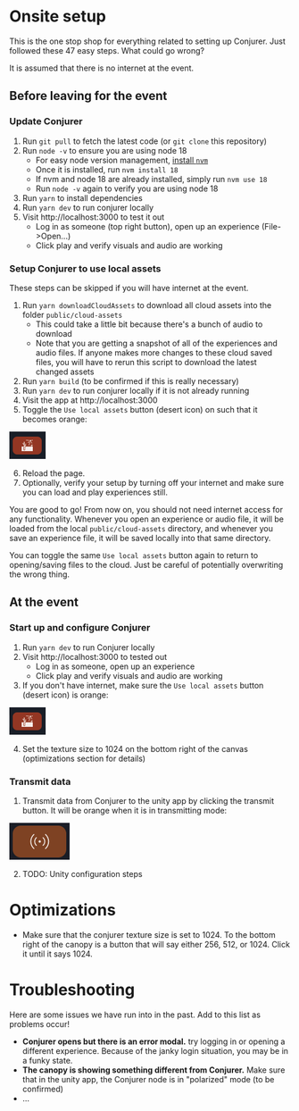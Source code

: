 # Onsite setup

This is the one stop shop for everything related to setting up Conjurer. Just followed these 47 easy steps. What could go wrong?

It is assumed that there is no internet at the event.

## Before leaving for the event

### Update Conjurer

1. Run `git pull` to fetch the latest code (or `git clone` this repository)
1. Run `node -v` to ensure you are using node 18
   - For easy node version management, [install `nvm`](https://github.com/nvm-sh/nvm?tab=readme-ov-file#installing-and-updating)
   - Once it is installed, run `nvm install 18`
   - If nvm and node 18 are already installed, simply run `nvm use 18`
   - Run `node -v` again to verify you are using node 18
1. Run `yarn` to install dependencies
1. Run `yarn dev` to run conjurer locally
1. Visit http://localhost:3000 to test it out
   - Log in as someone (top right button), open up an experience (File->Open...)
   - Click play and verify visuals and audio are working

### Setup Conjurer to use local assets

These steps can be skipped if you will have internet at the event.

1. Run `yarn downloadCloudAssets` to download all cloud assets into the folder `public/cloud-assets`
   - This could take a little bit because there's a bunch of audio to download
   - Note that you are getting a snapshot of all of the experiences and audio files. If anyone makes more changes to these cloud saved files, you will have to rerun this script to download the latest changed assets
1. Run `yarn build` (to be confirmed if this is really necessary)
1. Run `yarn dev` to run conjurer locally if it is not already running
1. Visit the app at http://localhost:3000
1. Toggle the `Use local assets` button (desert icon) on such that it becomes orange:

![Use local assets button](public/use-local-assets-button.png)

6. Reload the page.
7. Optionally, verify your setup by turning off your internet and make sure you can load and play experiences still.

You are good to go! From now on, you should not need internet access for any functionality. Whenever you open an experience or audio file, it will be loaded from the local `public/cloud-assets` directory, and whenever you save an experience file, it will be saved locally into that same directory.

You can toggle the same `Use local assets` button again to return to opening/saving files to the cloud. Just be careful of potentially overwriting the wrong thing.

## At the event

### Start up and configure Conjurer

1. Run `yarn dev` to run Conjurer locally
1. Visit http://localhost:3000 to tested out
   - Log in as someone, open up an experience
   - Click play and verify visuals and audio are working
1. If you don't have internet, make sure the `Use local assets` button (desert icon) is orange:

![Use local assets button](public/use-local-assets-button.png)

4. Set the texture size to 1024 on the bottom right of the canvas (optimizations section for details)

### Transmit data

1. Transmit data from Conjurer to the unity app by clicking the transmit button. It will be orange when it is in transmitting mode:

![Transmit data button](public/transmit-data-button.png)

2. TODO: Unity configuration steps

# Optimizations

- Make sure that the conjurer texture size is set to 1024. To the bottom right of the canopy is a button that will say either 256, 512, or 1024. Click it until it says 1024.

# Troubleshooting

Here are some issues we have run into in the past. Add to this list as problems occur!

- **Conjurer opens but there is an error modal.** try logging in or opening a different experience. Because of the janky login situation, you may be in a funky state.
- **The canopy is showing something different from Conjurer.** Make sure that in the unity app, the Conjurer node is in "polarized" mode (to be confirmed)
- ...
